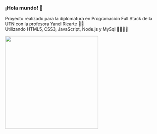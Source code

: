 <h3>¡Hola mundo! 👋 </h3>
<p>Proyecto realizado para la diplomatura en Programación Full Stack de la UTN con la profesora Yanel Ricarte 💪🏻<br>
Utilizando HTML5, CSS3, JavaScript, Node.js y MySql 👨🏻‍💻✨ <br></p>

<img src="https://media.giphy.com/media/citBl9yPwnUOs/giphy.gif" width="300"  ></img>

